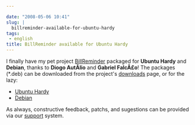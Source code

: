```yaml
---

date: "2008-05-06 10:41"
slug: |
  billreminder-available-for-ubuntu-hardy
tags:
 - english
title: BillReminder available for Ubuntu Hardy
---
```


I finally have my pet project
[BillReminder](http://billreminder.gnulinuxbrasil.org/) packaged for
**Ubuntu Hardy** and **Debian**, thanks to **Diogo AutÃ­lio** and
**Gabriel FalcÃ£o**! The packages (\*.deb) can be downloaded from the
project's
[downloads](http://code.google.com/p/billreminder/downloads/list) page,
or for the lazy:

-   [Ubuntu
    Hardy](http://billreminder.googlecode.com/files/billreminder_0.3.1-1_all.deb)
-   [Debian](http://billreminder.googlecode.com/files/billreminder_0.3.1-1_i386.deb)

As always, constructive feedback, patchs, and sugestions can be provided
via our [support](http://code.google.com/p/billreminder/issues/list)
system.
